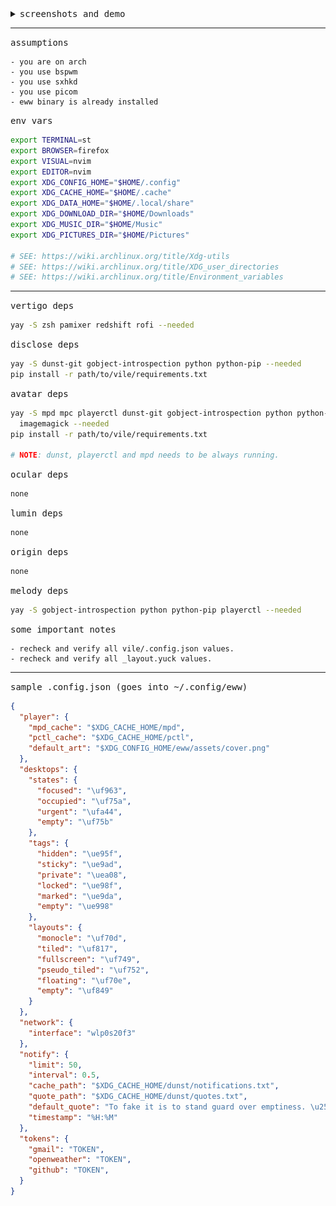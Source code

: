 <details>
  <summary><samp>screenshots and demo</samp></summary>
  <img src="./assets/.trash/montage.png" alt="montage"/>
  <img src="./assets/.trash/disclose.png" alt="disclose"/>
</details>

---

<samp>assumptions</samp>

```
- you are on arch
- you use bspwm
- you use sxhkd
- you use picom
- eww binary is already installed
```

<samp>env vars</samp>

```sh
export TERMINAL=st
export BROWSER=firefox
export VISUAL=nvim
export EDITOR=nvim
export XDG_CONFIG_HOME="$HOME/.config"
export XDG_CACHE_HOME="$HOME/.cache"
export XDG_DATA_HOME="$HOME/.local/share"
export XDG_DOWNLOAD_DIR="$HOME/Downloads"
export XDG_MUSIC_DIR="$HOME/Music"
export XDG_PICTURES_DIR="$HOME/Pictures"

# SEE: https://wiki.archlinux.org/title/Xdg-utils
# SEE: https://wiki.archlinux.org/title/XDG_user_directories
# SEE: https://wiki.archlinux.org/title/Environment_variables
```

---

<samp>vertigo deps</samp>

```sh
yay -S zsh pamixer redshift rofi --needed
```

<samp>disclose deps</samp>

```sh
yay -S dunst-git gobject-introspection python python-pip --needed
pip install -r path/to/vile/requirements.txt
```

<samp>avatar deps</samp>

```sh
yay -S mpd mpc playerctl dunst-git gobject-introspection python python-pip \
  imagemagick --needed
pip install -r path/to/vile/requirements.txt

# NOTE: dunst, playerctl and mpd needs to be always running.
```

<samp>ocular deps</samp>

```sh
none
```

<samp>lumin deps</samp>

```sh
none
```

<samp>origin deps</samp>

```sh
none
```

<samp>melody deps</samp>

```sh
yay -S gobject-introspection python python-pip playerctl --needed
```

<samp>some important notes</samp>

```
- recheck and verify all vile/.config.json values.
- recheck and verify all _layout.yuck values.
```

---

<samp>sample .config.json (goes into ~/.config/eww)</samp>

```json
{
  "player": {
    "mpd_cache": "$XDG_CACHE_HOME/mpd",
    "pctl_cache": "$XDG_CACHE_HOME/pctl",
    "default_art": "$XDG_CONFIG_HOME/eww/assets/cover.png"
  },
  "desktops": {
    "states": {
      "focused": "\uf963",
      "occupied": "\uf75a",
      "urgent": "\ufa44",
      "empty": "\uf75b"
    },
    "tags": {
      "hidden": "\ue95f",
      "sticky": "\ue9ad",
      "private": "\uea08",
      "locked": "\ue98f",
      "marked": "\ue9da",
      "empty": "\ue998"
    },
    "layouts": {
      "monocle": "\uf70d",
      "tiled": "\uf817",
      "fullscreen": "\uf749",
      "pseudo_tiled": "\uf752",
      "floating": "\uf70e",
      "empty": "\uf849"
    }
  },
  "network": {
    "interface": "wlp0s20f3"
  },
  "notify": {
    "limit": 50,
    "interval": 0.5,
    "cache_path": "$XDG_CACHE_HOME/dunst/notifications.txt",
    "quote_path": "$XDG_CACHE_HOME/dunst/quotes.txt",
    "default_quote": "To fake it is to stand guard over emptiness. \u2500\u2500 Arthur Herzog",
    "timestamp": "%H:%M"
  },
  "tokens": {
    "gmail": "TOKEN",
    "openweather": "TOKEN",
    "github": "TOKEN",
  }
}
```
